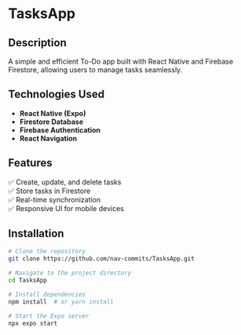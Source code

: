 # TasksApp

## Description  
A simple and efficient To-Do app built with React Native and Firebase Firestore, allowing users to manage tasks seamlessly.  

## Technologies Used  
- **React Native (Expo)**  
- **Firestore Database**
- **Firebase Authentication**  
- **React Navigation**  

## Features  
✅ Create, update, and delete tasks  
✅ Store tasks in Firestore  
✅ Real-time synchronization  
✅ Responsive UI for mobile devices  

## Installation  

```sh
# Clone the repository
git clone https://github.com/nav-commits/TasksApp.git

# Navigate to the project directory
cd TasksApp

# Install dependencies
npm install  # or yarn install

# Start the Expo server
npx expo start
